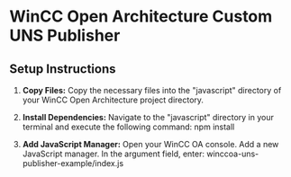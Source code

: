 # WinCC Open Architecture Custom UNS Publisher

## Setup Instructions

1. **Copy Files:** Copy the necessary files into the "javascript" directory of your WinCC Open Architecture project directory.  

2. **Install Dependencies:** Navigate to the "javascript" directory in your terminal and execute the following command: npm install  

3. **Add JavaScript Manager:** Open your WinCC OA console. Add a new JavaScript manager. In the argument field, enter: winccoa-uns-publisher-example/index.js  




